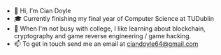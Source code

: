 - 👋 Hi, I’m Cian Doyle
- 🎓 Currently finishing my final year of Computer Science at TUDublin
- 👀 When I'm not busy with college, I like learning about blockchain, cryptography and game reverse engineering / game hacking.
- 📫 To get in touch send me an email at ciandoyle64@gmail.com

<!---
doylecian/doylecian is a ✨ special ✨ repository because its `README.md` (this file) appears on your GitHub profile.
You can click the Preview link to take a look at your changes.
--->
